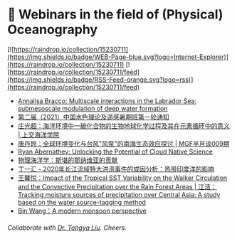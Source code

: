 # 🌊 Webinars in the field of (Physical) Oceanography

[![https://raindrop.io/collection/15230711](https://img.shields.io/badge/WEB-Page-blue.svg?logo=Internet-Explorer)](https://raindrop.io/collection/15230711) [![https://raindrop.io/collection/15230711/feed](https://img.shields.io/badge/RSS-Feed-orange.svg?logo=rss)](https://raindrop.io/collection/15230711/feed)

<!-- BLOG-POST-LIST:START -->
- [Annalisa Bracco: Multiscale interactions in the Labrador Sea: submesoscale modulation of deep water formation](https://umd.hosted.panopto.com/Panopto/Pages/Viewer.aspx?id=a3916fd1-9820-42c5-b942-acd3016e6681)
- [第二届（2021）中国水色理论及遥感暑期班第一轮通知](https://mp.weixin.qq.com/s/ieGiImK2yjN09FfHVQU63A)
- [庄光超：海洋环境中一碳化合物的生物地球化学过程及其在元素循环中的意义 | 上交海洋学院](https://mp.weixin.qq.com/s/8umO07f6MavE9lxh1jlzYA)
- [唐丹玲：全球环境变化与台风"风泵"的南海生态效应探讨 | MGF半月谈009期](https://mp.weixin.qq.com/s/47FxHp9mFwbt9P045dZIWA)
- [Ryan Abernathey: Unlocking the Potential of Cloud Native Science](https://vimeo.com/507612164)
- [物理海洋学：斯堪的那纳维亚的贡献](https://mp.weixin.qq.com/s/SharhUmtFljKbCSqR6O2eQ)
- [丁一汇 - 2020年长江流域特大洪涝事件的成因分析：热带印度洋的影响](https://mp.weixin.qq.com/s/tGK4d8gAhrG3gq8X6beLZA)
- [王馨悦：Impact of the Tropical SST Variability on the Walker Circulation and the Convective Precipitation over the Rain Forest Areas | 江洁：Tracking moisture sources of precipitation over Central Asia: A study based on the water source-tagging method](https://mp.weixin.qq.com/s/wFWBcvCakQD-iRZB55NK7g)
- [Bin Wang：A modern monsoon perspective](https://mp.weixin.qq.com/s/CN1Zt7kPEBdJRbMaPCD68A)
<!-- BLOG-POST-LIST:END -->

###### Collaborate with [Dr. Tongya Liu](https://liutongya.github.io/). Cheers.
